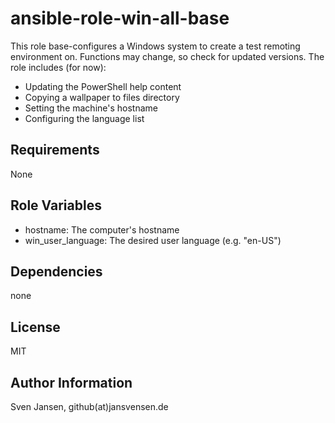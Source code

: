 # ansible-role-win-all-base

This role base-configures a Windows system to create a test remoting environment on. Functions may change, so check for updated versions. The role includes (for now):

- Updating the PowerShell help content
- Copying a wallpaper to files directory
- Setting the machine's hostname
- Configuring the language list

## Requirements

None

## Role Variables

- hostname: The computer's hostname
- win_user_language: The desired user language (e.g. "en-US")

## Dependencies

none

## License

MIT

## Author Information

Sven Jansen, github(at)jansvensen.de
